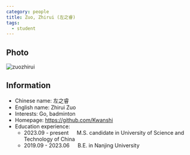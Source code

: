 ```yaml
---
category: people
title: Zuo, Zhirui (左之睿)
tags:
  - student
---
```


## Photo

![zuozhirui](https://github.com/ustc-ivclab/ustc-ivclab.github.io/assets/116997215/3694b868-a9e3-414e-a893-40db390f8c4c)

## Information

- Chinese name: 左之睿
- English name: Zhirui Zuo
- Interests: Go, badminton
- Homepage:   https://github.com/Kwanshi
- Education experience:
  - 2023.09 - present   M.S. candidate in University of Science and Technology of China
  - 2019.09 - 2023.06   B.E. in Nanjing University
